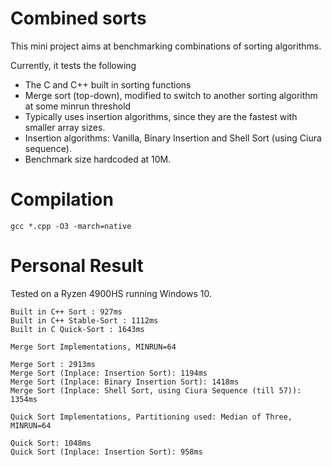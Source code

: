 
# Combined sorts

This mini project aims at benchmarking combinations of sorting algorithms.

Currently, it tests the following

* The C and C++ built in sorting functions
* Merge sort (top-down), modified to switch to another sorting algorithm at some minrun threshold
 * Typically uses insertion algorithms, since they are the fastest with smaller array sizes.
* Insertion algorithms: Vanilla, Binary Insertion and Shell Sort (using Ciura sequence).
* Benchmark size hardcoded at 10M.
# Compilation

`gcc *.cpp -O3 -march=native`

# Personal Result

Tested on a Ryzen 4900HS running Windows 10.

```
Built in C++ Sort : 927ms
Built in C++ Stable-Sort : 1112ms
Built in C Quick-Sort : 1643ms

Merge Sort Implementations, MINRUN=64

Merge Sort : 2913ms
Merge Sort (Inplace: Insertion Sort): 1194ms
Merge Sort (Inplace: Binary Insertion Sort): 1418ms
Merge Sort (Inplace: Shell Sort, using Ciura Sequence (till 57)): 1354ms

Quick Sort Implementations, Partitioning used: Median of Three, MINRUN=64

Quick Sort: 1048ms
Quick Sort (Inplace: Insertion Sort): 958ms
```